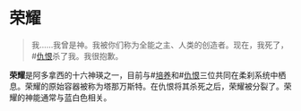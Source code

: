 # 荣耀

> 我……我曾是神。我被你们称为全能之主、人类的创造者。现在，我死了，#[仇恨](characters/odium)杀了我。我很抱歉。

**荣耀**是阿多拿西的十六神瑛之一，目前与#[培养](characters/cultivation)和#[仇恨](characters/odium)三位共同在柔刹系统中栖息。荣耀的原始容器被称为塔那万斯特。在仇恨将其杀死之后，荣耀被分裂了。荣耀的神能通常与蓝白色相关。